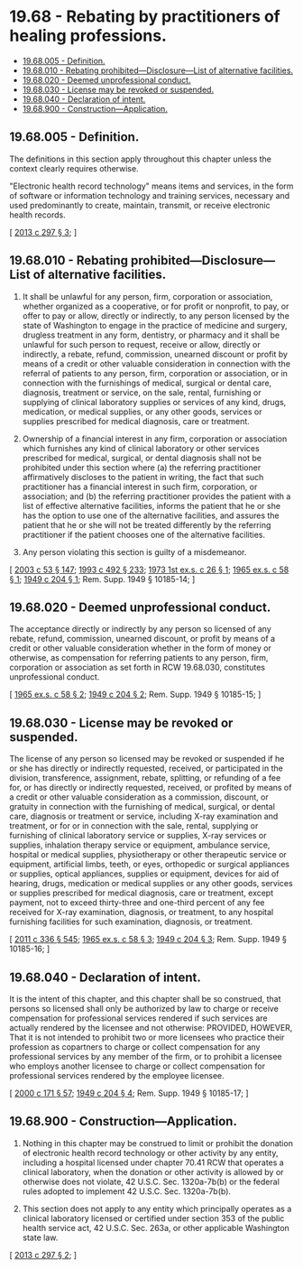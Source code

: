 # 19.68 - Rebating by practitioners of healing professions.
* [19.68.005 - Definition.](#1968005---definition)
* [19.68.010 - Rebating prohibited—Disclosure—List of alternative facilities.](#1968010---rebating-prohibiteddisclosurelist-of-alternative-facilities)
* [19.68.020 - Deemed unprofessional conduct.](#1968020---deemed-unprofessional-conduct)
* [19.68.030 - License may be revoked or suspended.](#1968030---license-may-be-revoked-or-suspended)
* [19.68.040 - Declaration of intent.](#1968040---declaration-of-intent)
* [19.68.900 - Construction—Application.](#1968900---constructionapplication)
## 19.68.005 - Definition.
The definitions in this section apply throughout this chapter unless the context clearly requires otherwise.

"Electronic health record technology" means items and services, in the form of software or information technology and training services, necessary and used predominantly to create, maintain, transmit, or receive electronic health records.

\[ [2013 c 297 § 3](http://lawfilesext.leg.wa.gov/biennium/2013-14/Pdf/Bills/Session%20Laws/Senate/5601-S.SL.pdf?cite=2013%20c%20297%20§%203); \]

## 19.68.010 - Rebating prohibited—Disclosure—List of alternative facilities.
1. It shall be unlawful for any person, firm, corporation or association, whether organized as a cooperative, or for profit or nonprofit, to pay, or offer to pay or allow, directly or indirectly, to any person licensed by the state of Washington to engage in the practice of medicine and surgery, drugless treatment in any form, dentistry, or pharmacy and it shall be unlawful for such person to request, receive or allow, directly or indirectly, a rebate, refund, commission, unearned discount or profit by means of a credit or other valuable consideration in connection with the referral of patients to any person, firm, corporation or association, or in connection with the furnishings of medical, surgical or dental care, diagnosis, treatment or service, on the sale, rental, furnishing or supplying of clinical laboratory supplies or services of any kind, drugs, medication, or medical supplies, or any other goods, services or supplies prescribed for medical diagnosis, care or treatment.

2. Ownership of a financial interest in any firm, corporation or association which furnishes any kind of clinical laboratory or other services prescribed for medical, surgical, or dental diagnosis shall not be prohibited under this section where (a) the referring practitioner affirmatively discloses to the patient in writing, the fact that such practitioner has a financial interest in such firm, corporation, or association; and (b) the referring practitioner provides the patient with a list of effective alternative facilities, informs the patient that he or she has the option to use one of the alternative facilities, and assures the patient that he or she will not be treated differently by the referring practitioner if the patient chooses one of the alternative facilities.

3. Any person violating this section is guilty of a misdemeanor.

\[ [2003 c 53 § 147](http://lawfilesext.leg.wa.gov/biennium/2003-04/Pdf/Bills/Session%20Laws/Senate/5758.SL.pdf?cite=2003%20c%2053%20§%20147); [1993 c 492 § 233](http://lawfilesext.leg.wa.gov/biennium/1993-94/Pdf/Bills/Session%20Laws/Senate/5304-S2.SL.pdf?cite=1993%20c%20492%20§%20233); [1973 1st ex.s. c 26 § 1](http://leg.wa.gov/CodeReviser/documents/sessionlaw/1973ex1c26.pdf?cite=1973%201st%20ex.s.%20c%2026%20§%201); [1965 ex.s. c 58 § 1](http://leg.wa.gov/CodeReviser/documents/sessionlaw/1965ex1c58.pdf?cite=1965%20ex.s.%20c%2058%20§%201); [1949 c 204 § 1](http://leg.wa.gov/CodeReviser/documents/sessionlaw/1949c204.pdf?cite=1949%20c%20204%20§%201); Rem. Supp. 1949 § 10185-14; \]

## 19.68.020 - Deemed unprofessional conduct.
The acceptance directly or indirectly by any person so licensed of any rebate, refund, commission, unearned discount, or profit by means of a credit or other valuable consideration whether in the form of money or otherwise, as compensation for referring patients to any person, firm, corporation or association as set forth in RCW 19.68.030, constitutes unprofessional conduct.

\[ [1965 ex.s. c 58 § 2](http://leg.wa.gov/CodeReviser/documents/sessionlaw/1965ex1c58.pdf?cite=1965%20ex.s.%20c%2058%20§%202); [1949 c 204 § 2](http://leg.wa.gov/CodeReviser/documents/sessionlaw/1949c204.pdf?cite=1949%20c%20204%20§%202); Rem. Supp. 1949 § 10185-15; \]

## 19.68.030 - License may be revoked or suspended.
The license of any person so licensed may be revoked or suspended if he or she has directly or indirectly requested, received, or participated in the division, transference, assignment, rebate, splitting, or refunding of a fee for, or has directly or indirectly requested, received, or profited by means of a credit or other valuable consideration as a commission, discount, or gratuity in connection with the furnishing of medical, surgical, or dental care, diagnosis or treatment or service, including X-ray examination and treatment, or for or in connection with the sale, rental, supplying or furnishing of clinical laboratory service or supplies, X-ray services or supplies, inhalation therapy service or equipment, ambulance service, hospital or medical supplies, physiotherapy or other therapeutic service or equipment, artificial limbs, teeth, or eyes, orthopedic or surgical appliances or supplies, optical appliances, supplies or equipment, devices for aid of hearing, drugs, medication or medical supplies or any other goods, services or supplies prescribed for medical diagnosis, care or treatment, except payment, not to exceed thirty-three and one-third percent of any fee received for X-ray examination, diagnosis, or treatment, to any hospital furnishing facilities for such examination, diagnosis, or treatment.

\[ [2011 c 336 § 545](http://lawfilesext.leg.wa.gov/biennium/2011-12/Pdf/Bills/Session%20Laws/Senate/5045.SL.pdf?cite=2011%20c%20336%20§%20545); [1965 ex.s. c 58 § 3](http://leg.wa.gov/CodeReviser/documents/sessionlaw/1965ex1c58.pdf?cite=1965%20ex.s.%20c%2058%20§%203); [1949 c 204 § 3](http://leg.wa.gov/CodeReviser/documents/sessionlaw/1949c204.pdf?cite=1949%20c%20204%20§%203); Rem. Supp. 1949 § 10185-16; \]

## 19.68.040 - Declaration of intent.
It is the intent of this chapter, and this chapter shall be so construed, that persons so licensed shall only be authorized by law to charge or receive compensation for professional services rendered if such services are actually rendered by the licensee and not otherwise: PROVIDED, HOWEVER, That it is not intended to prohibit two or more licensees who practice their profession as copartners to charge or collect compensation for any professional services by any member of the firm, or to prohibit a licensee who employs another licensee to charge or collect compensation for professional services rendered by the employee licensee.

\[ [2000 c 171 § 57](http://lawfilesext.leg.wa.gov/biennium/1999-00/Pdf/Bills/Session%20Laws/House/2400.SL.pdf?cite=2000%20c%20171%20§%2057); [1949 c 204 § 4](http://leg.wa.gov/CodeReviser/documents/sessionlaw/1949c204.pdf?cite=1949%20c%20204%20§%204); Rem. Supp. 1949 § 10185-17; \]

## 19.68.900 - Construction—Application.
1. Nothing in this chapter may be construed to limit or prohibit the donation of electronic health record technology or other activity by any entity, including a hospital licensed under chapter 70.41 RCW that operates a clinical laboratory, when the donation or other activity is allowed by or otherwise does not violate, 42 U.S.C. Sec. 1320a-7b(b) or the federal rules adopted to implement 42 U.S.C. Sec. 1320a-7b(b).

2. This section does not apply to any entity which principally operates as a clinical laboratory licensed or certified under section 353 of the public health service act, 42 U.S.C. Sec. 263a, or other applicable Washington state law.

\[ [2013 c 297 § 2](http://lawfilesext.leg.wa.gov/biennium/2013-14/Pdf/Bills/Session%20Laws/Senate/5601-S.SL.pdf?cite=2013%20c%20297%20§%202); \]

